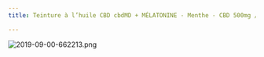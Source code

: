 ```yaml
---
title: Teinture à l’huile CBD cbdMD + MÉLATONINE - Menthe - CBD 500mg / 30mL

---
```


![2019-09-00-662213.png](https://remijeanetienne.github.io/weedy/assets/2019-09-00-662213.png)
